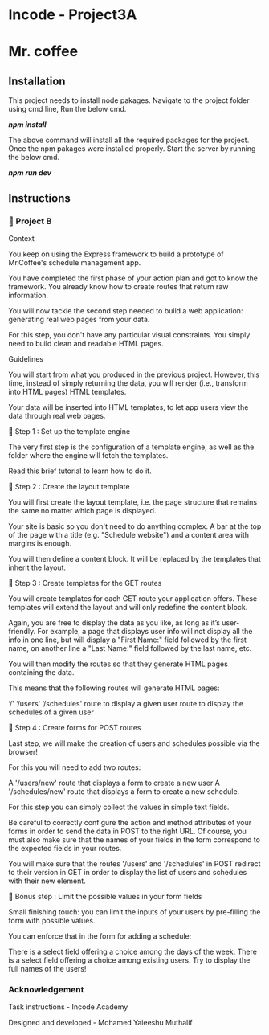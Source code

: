 # Incode - Project3A
# Mr. coffee

## Installation
This project needs to install node pakages.
Navigate to the project folder using cmd line, Run the below cmd.

***npm install***

The above command will install all the required packages for the project. Once the npm pakages were installed properly. Start the server by running the below cmd.

***npm run dev***

## Instructions
### 🚀 Project B
Context

 

You keep on using the Express framework to build a prototype of Mr.Coffee's schedule management app.

 

You have completed the first phase of your action plan and got to know the framework. You already know how to create routes that return raw information.

 

You will now tackle the second step needed to build a web application: generating real web pages from your data.

 

For this step, you don't have any particular visual constraints. You simply need to build clean and readable HTML pages.




Guidelines

 

You will start from what you produced in the previous project. However, this time, instead of simply returning the data, you will render (i.e., transform into HTML pages) HTML templates. 

 

Your data will be inserted into HTML templates, to let app users view the data through real web pages.





🚩 Step 1 : Set up the template engine

 

The very first step is the configuration of a template engine, as well as the folder where the engine will fetch the templates.

 

Read this brief tutorial to learn how to do it.




🚩 Step 2 : Create the layout template

 

You will first create the layout template, i.e. the page structure that remains the same no matter which page is displayed.

 

Your site is basic so you don't need to do anything complex. A bar at the top of the page with a title (e.g. "Schedule website") and a content area with margins is enough.

 

You will then define a content block. It will be replaced by the templates that inherit the layout.




🚩 Step 3 : Create templates for the GET routes

 

You will create templates for each GET route your application offers. These templates will extend the layout and will only redefine the content block.

 

Again, you are free to display the data as you like, as long as it’s user-friendly. For example, a page that displays user info will not display all the info in one line, but will display a "First Name:" field followed by the first name, on another line a "Last Name:" field followed by the last name, etc.

 

You will then modify the routes so that they generate HTML pages containing the data.

 

This means that the following routes will generate HTML pages:

‘/'
‘/users'
‘/schedules'
route to display a given user
route to display the schedules of a given user



🚩 Step 4 : Create forms for POST routes

 

Last step, we will make the creation of users and schedules possible via the browser!

 

For this you will need to add two routes:

 

A '/users/new' route that displays a form to create a new user
A '/schedules/new' route that displays a form to create a new schedule.
 

For this step you can simply collect the values in simple text fields.

 

Be careful to correctly configure the action and method attributes of your forms in order to send the data in POST to the right URL. Of course, you must also make sure that the names of your fields in the form correspond to the expected fields in your routes.

 

You will make sure that the routes '/users' and '/schedules' in POST redirect to their version in GET in order to display the list of users and schedules with their new element.





🚩 Bonus step : Limit the possible values in your form fields

 

Small finishing touch: you can limit the inputs of your users by pre-filling the form with possible values.

 

You can enforce that in the form for adding a schedule:

There is a select field offering a choice among the days of the week.
There is a select field offering a choice among existing users. Try to display the full names of the users!


### Acknowledgement

Task instructions - Incode Academy

Designed and developed - Mohamed Yaieeshu Muthalif